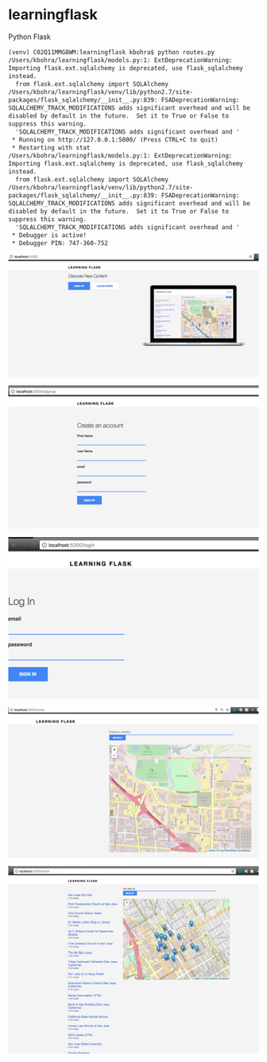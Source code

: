 # learningflask
Python Flask

```
(venv) C02Q11MMG8WM:learningflask kbohra$ python routes.py
/Users/kbohra/learningflask/models.py:1: ExtDeprecationWarning: Importing flask.ext.sqlalchemy is deprecated, use flask_sqlalchemy instead.
  from flask.ext.sqlalchemy import SQLAlchemy
/Users/kbohra/learningflask/venv/lib/python2.7/site-packages/flask_sqlalchemy/__init__.py:839: FSADeprecationWarning: SQLALCHEMY_TRACK_MODIFICATIONS adds significant overhead and will be disabled by default in the future.  Set it to True or False to suppress this warning.
  'SQLALCHEMY_TRACK_MODIFICATIONS adds significant overhead and '
 * Running on http://127.0.0.1:5000/ (Press CTRL+C to quit)
 * Restarting with stat
/Users/kbohra/learningflask/models.py:1: ExtDeprecationWarning: Importing flask.ext.sqlalchemy is deprecated, use flask_sqlalchemy instead.
  from flask.ext.sqlalchemy import SQLAlchemy
/Users/kbohra/learningflask/venv/lib/python2.7/site-packages/flask_sqlalchemy/__init__.py:839: FSADeprecationWarning: SQLALCHEMY_TRACK_MODIFICATIONS adds significant overhead and will be disabled by default in the future.  Set it to True or False to suppress this warning.
  'SQLALCHEMY_TRACK_MODIFICATIONS adds significant overhead and '
 * Debugger is active!
 * Debugger PIN: 747-360-752
 ```


![alt text](https://github.com/kbohra/learningflask/blob/master/images/homepage.png)


![alt text](https://github.com/kbohra/learningflask/blob/master/images/signup.png)


![alt text](https://github.com/kbohra/learningflask/blob/master/images/login.png)


![alt text](https://github.com/kbohra/learningflask/blob/master/images/searchpage.png)


![alt text](https://github.com/kbohra/learningflask/blob/master/images/searchresults.png)

